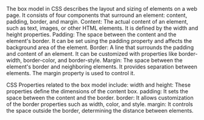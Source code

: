 The box model in CSS describes the layout and sizing of elements on a web page. It consists of four components that surround an element: content, padding, border, and margin.
Content: The actual content of an element, such as text, images, or other HTML elements. It is defined by the width and height properties.
Padding: The space between the content and the element's border. It can be set using the padding property and affects the background area of the element.
Border: A line that surrounds the padding and content of an element. It can be customized with properties like border-width, border-color, and border-style.
Margin: The space between the element's border and neighboring elements. It provides separation between elements. The margin property is used to control it.


CSS Properties related to the box model include:
width and height: These properties define the dimensions of the content box.
padding: It sets the space between the content and the border.
border: It allows customization of the border properties such as width, color, and style.
margin: It controls the space outside the border, determining the distance between elements. 